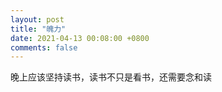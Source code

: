 ```yaml
---
layout: post
title: "魄力"
date: 2021-04-13 00:08:00 +0800
comments: false
---
```


晚上应该坚持读书，读书不只是看书，还需要念和读